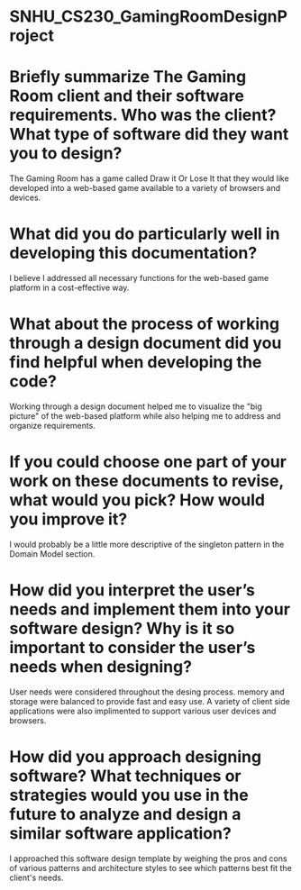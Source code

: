 # SNHU_CS230_GamingRoomDesignProject

# Briefly summarize The Gaming Room client and their software requirements. Who was the client? What type of software did they want you to design?
  The Gaming Room has a game called Draw it Or Lose It that they would like developed into a web-based game available to a variety of browsers and devices.

# What did you do particularly well in developing this documentation?
  I believe I addressed all necessary functions for the web-based game platform in a cost-effective way.
  
# What about the process of working through a design document did you find helpful when developing the code?
  Working through a design document helped me to visualize the "big picture" of the web-based platform while also helping me to address and organize requirements.

# If you could choose one part of your work on these documents to revise, what would you pick? How would you improve it?
  I would probably be a little more descriptive of the singleton pattern in the Domain Model section.
  
# How did you interpret the user’s needs and implement them into your software design? Why is it so important to consider the user’s needs when designing?
  User needs were considered throughout the desing process. memory and storage were balanced to provide fast and easy use. A variety of client side applications were
  also implimented to support various user devices and browsers.

# How did you approach designing software? What techniques or strategies would you use in the future to analyze and design a similar software application?
  I approached this software design template by weighing the pros and cons of various patterns and architecture styles to see which patterns best fit the client's
  needs.
